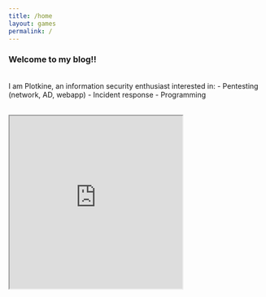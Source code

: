 ```yaml
---
title: /home
layout: games
permalink: /
---
```


<h3>Welcome to my blog!!</h3>

<p><br>I am Plotkine, an information security enthusiast interested in:
- Pentesting (network, AD, webapp)
- Incident response
- Programming</p>

<p><br><iframe src="https://editor.p5js.org/Plotkine/present/kmFef9ExW" width="340px" height="340px" frameBorder="1" title="gameOfLife"></iframe></p>
